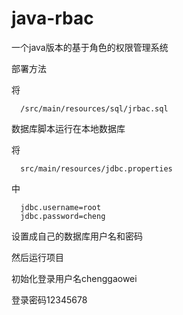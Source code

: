 
java-rbac
======================
一个java版本的基于角色的权限管理系统

部署方法

将
```
  /src/main/resources/sql/jrbac.sql
```
数据库脚本运行在本地数据库

将
```
  src/main/resources/jdbc.properties
```
中
```
  jdbc.username=root
  jdbc.password=cheng
```  
设置成自己的数据库用户名和密码

然后运行项目

初始化登录用户名chenggaowei

登录密码12345678
